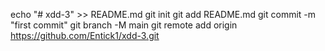 echo "# xdd-3" >> README.md
git init
git add README.md
git commit -m "first commit"
git branch -M main
git remote add origin https://github.com/Entick1/xdd-3.git
